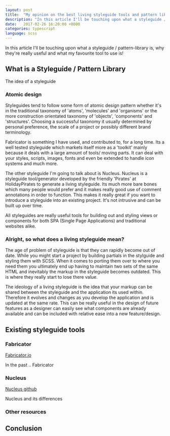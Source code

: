 ```yaml
---
layout: post
title:  "My opinion on the best living styleguide tools and pattern libraries"
description: "In this article I'll be touching upon what a styleguide / pattern-library is, why they're really useful and what my favourite tool to use is!"
date:   2017-02-26 16:20:00 +0000
categories: typescript
language: scss
---
```


In this article I'll be touching upon what a styleguide / pattern-library is, why they're really useful and what my favourite tool to use is!

## What is a Styleguide / Pattern Library

The idea of a styleguide

### Atomic design

Styleguides tend to follow some form of atomic design pattern whether it's in the traditional taxonomy of 'atoms', 'molecules' and 'organisms' or the more construction orientated taxonomy of 'objects', 'components' and 'structures'. Choosing a successful taxonomy it usually determined by personal preference, the scale of a project or possibly different brand terminology.

Fabricator is something I have used, and contributed to, for a long time. Its a well tested styleguide which markets itself more as a 'toolkit' mainly because it deals with a large amount of tools/ moving parts. It can deal with your styles, scripts, images, fonts and even be extended to handle icon systems and much more.   

The other styleguide I'm going to talk about is Nucleus. Nucleus is a styleguide tool/generator developed by the friendly 'Pirates' at HolidayPirates to generate a living styleguide. Its much more bare bones which many people would prefer and it makes really good use of comment annotations in order to function. This makes it really great if you want to introduce a styleguide into an existing project. It's not intrusive and can be built up over time.

All styleguides are really useful tools for building out and styling views or components for both SPA (Single Page Applications) and traditional websites alike.

### Alright, so what does a living styleguide mean?

The age of problem of styleguide is that they can rapidly become out of date. While you might start a project by building partials in the stylguide and styling them with SCSS. When it comes to porting them over to where you need them you ultimately end up having to maintain two sets of the same HTML and inevitably the markup in the styleguide becomes outdated. This is where they really start to lose there value.

The ideology of a living styleguide is the idea that your markup can be shared between the styleguide and the application its used within. Therefore it evolves and changes as you develop the application and is updated at the same rate. This can be really useful in the design of future features as a designer can easily see what components are already available and can be included with relative ease into a new feature/design.  

## Existing styleguide tools

### Fabricator

[Fabricator.io][fabricator-website]

In the past .. Fabricator

### Nucleus

[Nucleus github][nucleus-website]

Nucleus and its differences

### Other resources

## Conclusion

[fabricator-website]: https://fbrctr.github.io/
[nucleus-website]: https://holidaypirates.github.io/nucleus/
